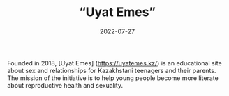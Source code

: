 ﻿---
countries: ["Kazakhstan"]
category: [“Local NGO"]
tags: [“gender NGO”, “sex education”, “relationships”, “parenting”, “health”, “sexuality”]
dates: [2018-2022]
data_type: [“qualitative”, “news”, “discourse”, “analytics”] 
title: [“Uyat Emes”]
date: [2022-07-27]
language: [“Russian”, “Kazakh”]
description: [Uyat Emes is an educational site about sex and relationships for Kazakhstani teenagers and their parents. ]
---

Founded in 2018, [Uyat Emes] (https://uyatemes.kz/) is an educational site about sex and relationships for Kazakhstani teenagers and their parents. The mission of the initiative is to help young people become more literate about reproductive health and sexuality. 
